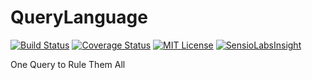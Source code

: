 QueryLanguage
=============

[![Build Status](https://travis-ci.org/anorgan/QueryLanguage.svg?branch=master)](https://travis-ci.org/anorgan/QueryLanguage)
[![Coverage Status](https://coveralls.io/repos/anorgan/QueryLanguage/badge.svg?branch=master)](https://coveralls.io/r/anorgan/QueryLanguage?branch=master)
[![MIT License](https://img.shields.io/badge/license-MIT-brightgreen.svg)](https://github.com/anorgan/QueryLanguage/blob/master/LICENSE)
[![SensioLabsInsight](https://insight.sensiolabs.com/projects/7a45961a-afbd-4030-9224-66adfd4c3bdb/mini.png)](https://insight.sensiolabs.com/projects/7a45961a-afbd-4030-9224-66adfd4c3bdb)

One Query to Rule Them All
